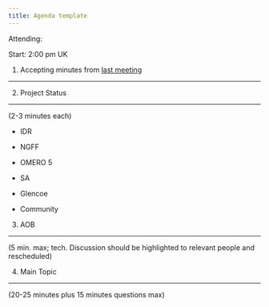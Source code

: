 ```yaml
---
title: Agenda template
---
```


Attending:

Start: 2:00 pm UK

1. Accepting minutes from [<u>last meeting</u>](https://github.com/ome/meeting-minutes)
---------------------------------------------------------------------------------------------

2. Project Status
-----------------

(2-3 minutes each)

- IDR

- NGFF

- OMERO 5

- SA

- Glencoe

- Community

3. AOB
------

(5 min. max; tech. Discussion should be highlighted to relevant people
and rescheduled)

4. Main Topic
-------------

(20-25 minutes plus 15 minutes questions max)
